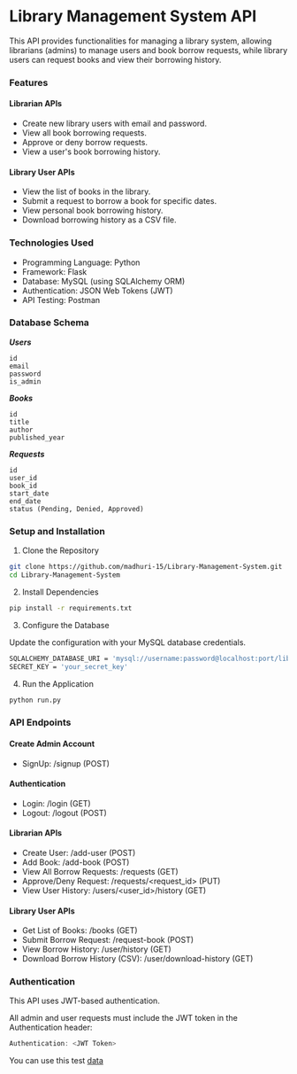 
# Library Management System API

This API provides functionalities for managing a library system, allowing librarians (admins) to manage users and book borrow requests, while library users can request books and view their borrowing history.

### Features
#### Librarian APIs
- Create new library users with email and password.
- View all book borrowing requests.
- Approve or deny borrow requests.
- View a user's book borrowing history.

#### Library User APIs
- View the list of books in the library.
- Submit a request to borrow a book for specific dates.
- View personal book borrowing history.
- Download borrowing history as a CSV file.

### Technologies Used
- Programming Language: Python
- Framework: Flask
- Database: MySQL (using SQLAlchemy ORM)
- Authentication: JSON Web Tokens (JWT)
- API Testing: Postman

### Database Schema
***Users***
```
id        
email
password
is_admin
```
***Books***
```
id
title
author
published_year
```
***Requests***
```
id
user_id
book_id
start_date
end_date
status (Pending, Denied, Approved)
```

### Setup and Installation
1. Clone the Repository

```bash
git clone https://github.com/madhuri-15/Library-Management-System.git
cd Library-Management-System
```

2. Install Dependencies
```bash
pip install -r requirements.txt
```

3. Configure the Database

Update the configuration with your MySQL database credentials.
```bash
SQLALCHEMY_DATABASE_URI = 'mysql://username:password@localhost:port/library_db'
SECRET_KEY = 'your_secret_key'
```
4. Run the Application
```bash
python run.py
```

### API Endpoints
#### Create Admin Account
- SignUp: /signup (POST)

#### Authentication
- Login: /login (GET)
- Logout: /logout (POST)

#### Librarian APIs
- Create User: /add-user (POST)
- Add Book: /add-book (POST)
- View All Borrow Requests: /requests (GET)
- Approve/Deny Request: /requests/<request_id> (PUT)
- View User History: /users/<user_id>/history (GET)

#### Library User APIs
- Get List of Books: /books (GET)
- Submit Borrow Request: /request-book (POST)
- View Borrow History: /user/history (GET)
- Download Borrow History (CSV): /user/download-history (GET)

### Authentication
This API uses JWT-based authentication.

All admin and user requests must include the JWT token in the Authentication header:

```javascript
Authentication: <JWT Token>
```
You can use this test [data]()

